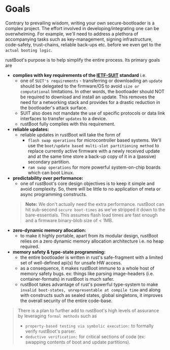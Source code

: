 # Goals

Contrary to prevailing wisdom, writing your own secure-bootloader is a complex project. The effort involved in developing/integrating one can be overwhelming. For example, we'll need to address a plethora of accompanying tasks such as key-management, signing infrastructure, code-safety, trust-chains, reliable back-ups etc. before we even get to the `actual booting logic`. 

rustBoot's purpose is to help simplify the entire process. Its primary goals are

- **complies with key requirements of the [IETF-SUIT](https://datatracker.ietf.org/wg/suit/about/) standard** i.e.
    - one of `SUIT's requirements` - transferring or downloading an `update` should be delegated to the firmware/OS to avoid `size or computational` limitations. In other words, the bootloader should NOT be required to download and install an update. This removes the need for a networking stack and provides for a drastic reduction in the bootloader's attack surface.
    - SUIT also does not mandate the use of specific protocols or data link interfaces to transfer `updates` to a device. 
    - rustBoot fully complies with this requirement. 
- **reliable updates:**
    - reliable updates in rustBoot will take the form of  
        - `flash swap operations` for microcontroller based systems. We'll use the `boot/update based multi-slot partitioning method` to replace currently active firmware with a newly received update and at the same time store a back-up copy of it in a (passive) secondary partition.
        - `ram swap operations` for more powerful system-on-chip boards which can boot Linux. 
- **predictability over performance:** 
    - one of rustBoot's core design objectives is to keep it simple and avoid complexity. So, there will be little to no application of meta or async programming constructs. 
    > **Note:** We don't actually need the extra performance. rustBoot can hit sub-second `secure boot-times` as we've stripped it down to the bare-essentials. This assumes flash load times are fast enough and a firmware binary-blob size of < 1MB.
- **zero-dynamic memory allocation:**
    - to make it highly portable, apart from its modular design, rustBoot relies on a zero dynamic memory allocation architecture i.e. no heap required. 
- **memory safety & type-state programming:** 
    - the entire bootloader is written in rust's safe-fragment with a limited set of well-defined api(s) for unsafe HW access.
    - as a consequence, it makes rustBoot immune to a whole host of memory safety bugs. ex: things like parsing image-headers (i.e. container-formats) in rustBoot is much safer.
    - rustBoot takes advantage of rust's powerful type-system to make `invalid boot-states, unrepresentable at compile time` and along with constructs such as sealed states, global singletons, it improves the overall security of the entire code-base.

> There is a plan to further add to rustBoot's high levels of assurance by leveraging `formal methods` such as
> - `property-based testing via symbolic execution:` to formally verify rustBoot's parser.
> - `deductive verification:` for critical sections of code (ex: swapping contents of boot and update partitions).

